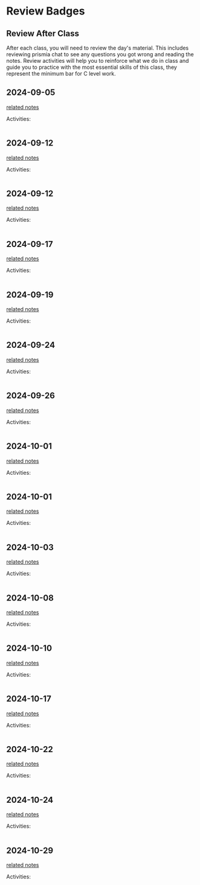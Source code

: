 
# Review Badges


## Review After Class

After each class, you will need to review the day's material. This includes reviewing prismia chat to see any questions you got wrong and reading the notes.  Review activities will help you to reinforce what we do in class and guide you to practice with the most essential skills of this class, they represent the minimum bar for C level work.  



## 2024-09-05

[related notes](../notes/2024-09-05)

Activities:
```{include} ../_review/2024-09-05.md
```
## 2024-09-12

[related notes](../notes/2024-09-12)

Activities:
```{include} ../_review/2024-09-12.md
```
## 2024-09-12

[related notes](../notes/2024-09-12)

Activities:
```{include} ../_review/2024-09-12.md
```
## 2024-09-17

[related notes](../notes/2024-09-17)

Activities:
```{include} ../_review/2024-09-17.md
```
## 2024-09-19

[related notes](../notes/2024-09-19)

Activities:
```{include} ../_review/2024-09-19.md
```
## 2024-09-24

[related notes](../notes/2024-09-24)

Activities:
```{include} ../_review/2024-09-24.md
```
## 2024-09-26

[related notes](../notes/2024-09-26)

Activities:
```{include} ../_review/2024-09-26.md
```
## 2024-10-01

[related notes](../notes/2024-10-01)

Activities:
```{include} ../_review/2024-10-01.md
```
## 2024-10-01

[related notes](../notes/2024-10-01)

Activities:
```{include} ../_review/2024-10-01.md
```
## 2024-10-03

[related notes](../notes/2024-10-03)

Activities:
```{include} ../_review/2024-10-03.md
```
## 2024-10-08

[related notes](../notes/2024-10-08)

Activities:
```{include} ../_review/2024-10-08.md
```
## 2024-10-10

[related notes](../notes/2024-10-10)

Activities:
```{include} ../_review/2024-10-10.md
```
## 2024-10-17

[related notes](../notes/2024-10-17)

Activities:
```{include} ../_review/2024-10-17.md
```
## 2024-10-22

[related notes](../notes/2024-10-22)

Activities:
```{include} ../_review/2024-10-22.md
```
## 2024-10-24

[related notes](../notes/2024-10-24)

Activities:
```{include} ../_review/2024-10-24.md
```
## 2024-10-29

[related notes](../notes/2024-10-29)

Activities:
```{include} ../_review/2024-10-29.md
```